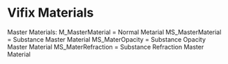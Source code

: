 # Vifix Materials


Master Materials:
M_MasterMaterial = Normal Metarial
MS_MasterMaterial
 = Substance Master Material
MS_MaterOpacity = Substance Opacity Master Material
MS_MaterRefraction = Substance Refraction Master Material


